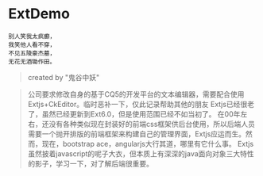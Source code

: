 # ExtDemo


```
别人笑我太疯癫，
我笑他人看不穿，
不见五陵豪杰墓，
无花无酒锄作田。
```

> created by "鬼谷中妖"

> 公司要求修改自身的基于CQ5的开发平台的文本编辑器，需要配合使用Extjs+CkEditor。临时恶补一下，仅此记录帮助其他的朋友
> Extjs已经很老了，虽然已经更新到Ext6.0，但是使用范围已经不如当初了。
> 在00年左右，还没有各种类似现在封装好的前端css框架供后台使用，所以后端人员需要一个抛开排版的前端框架来构建自己的管理界面，Extjs应运而生。然而，现在，bootstrap ace，angularjs大行其道，哪里有它什么事。
> Extjs虽然披着javascript的呢子大衣，但本质上有深深的java面向对象三大特性的影子，学习一下，对了解后端很重要。

>
